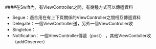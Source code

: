 ####在Swift內，有ViewController之間，有幾種方式可以傳遞資料

 * Segue：適合用在有上下頁關係的ViewController之間相互傳遞資料
 * Delegate：一個ViewController送，另外一個ViewController收
 * Singleton：
 * Notification：一個ViewController傳遞（post）
 ，其他ViewContoller收（addObserver）
